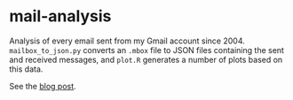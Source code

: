 # mail-analysis

Analysis of every email sent from my Gmail account since 2004. `mailbox_to_json.py` converts an `.mbox` file to JSON files containing the sent and received messages, and `plot.R` generates a number of plots based on this data.

See the [blog post](http://blog.diapleth.com/article/mail-analysis/).
